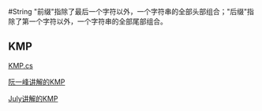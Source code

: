 #String
"前缀"指除了最后一个字符以外，一个字符串的全部头部组合；"后缀"指除了第一个字符以外，一个字符串的全部尾部组合。
## KMP
[KMP.cs](https://github.com/Sophie1797/AlgorithmLearningNote/blob/master/src/AlgorithmNote/AlgorithmNote/String/KMP.cs)

[阮一峰讲解的KMP](http://www.ruanyifeng.com/blog/2013/05/Knuth%E2%80%93Morris%E2%80%93Pratt_algorithm.html)

[July讲解的KMP](https://blog.csdn.net/v_JULY_v/article/details/7041827)

